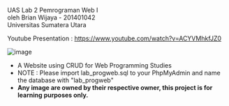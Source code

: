 UAS Lab 2 Pemrograman Web I<br>
oleh Brian Wijaya - 201401042<br>
Universitas Sumatera Utara

Youtube Presentation : https://www.youtube.com/watch?v=ACYVMhkfJZ0

![image](https://github.com/briannzw/UAS-Lab-2-Pemrograman-Web-I/assets/70004754/6c81708e-783a-4e5f-a7de-2472c9a09805)


* A Website using CRUD for Web Programming Studies
* NOTE : Please import lab_progweb.sql to your PhpMyAdmin and name the database with "lab_progweb"
* **Any image are owned by their respective owner, this project is for learning purposes only.**
